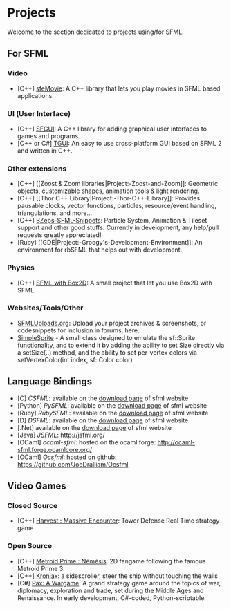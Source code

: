# Projects

Welcome to the section dedicated to projects using/for SFML.

## For SFML

### Video
* [C++] [sfeMovie](http://lucas.soltic.etu.p.luminy.univmed.fr/sfeMovie/): A C++ library that lets you play movies in SFML based applications.

### UI (User Interface)
* [C++] [SFGUI](http://sfgui.sfml-dev.de/): A C++ library for adding graphical user interfaces to games and programs.
* [C++ or C#] [TGUI](http://tgui.eu/): An easy to use cross-platform GUI based on SFML 2 and written in C++.

### Other extensions
* [C++] [[Zoost & Zoom libraries|Project:-Zoost-and-Zoom]]: Geometric objects, customizable shapes, animation tools & light rendering.
* [C++] [[Thor C++ Library|Project:-Thor-C++-Library]]: Provides pausable clocks, vector functions, particles, resource/event handling, triangulations, and more...
* [C++] [BZeps-SFML-Snippets](https://github.com/BarrensZeppelin/BZeps-SFML-Snippets): Particle System, Animation & Tileset support and other good stuffs. Currently in development, any help/pull requests greatly appreciated!
* [Ruby] [[GDE|Project:-Groogy's-Development-Environment]]: An environment for rbSFML that helps out with development.

### Physics
* [C++] [SFML with Box2D](https://github.com/Krozark/Ekiis): A small project that let you use Box2D with SFML.

### Websites/Tools/Other

* [SFMLUploads.org](http://www.sfmluploads.org): Upload your project archives & screenshots, or codesnippets for inclusion in forums, here.
* [SimpleSprite](http://en.sfml-dev.org/forums/index.php?topic=10491.0) - A small class designed to emulate the sf::Sprite functionality, and to extend it by adding the ability to set Size directly via a setSize(..) method, and the ability to set per-vertex colors via setVertexColor(int index, sf::Color color)

## Language Bindings

* [C] *CSFML*: available on the [download page](http://www.sfml-dev.org/download.php) of sfml website
* [Python] *PySFML*: available on the [download page](http://www.sfml-dev.org/download.php) of sfml website
* [Ruby] *RubySFML*: available on the [download page](http://www.sfml-dev.org/download.php) of sfml website
* [D] *DSFML*: available on the [download page](http://www.sfml-dev.org/download.php) of sfml website
* [.Net] available on the [download page](http://www.sfml-dev.org/download.php) of sfml website
* [Java] *JSFML*: http://jsfml.org/
* [OCaml] *ocaml-sfml*: hosted on the ocaml forge: http://ocaml-sfml.forge.ocamlcore.org/
* [OCaml] *Ocsfml*: hosted on github: https://github.com/JoeDralliam/Ocsfml

## Video Games
### Closed Source
* [C++] [Harvest : Massive Encounter](http://www.oxeyegames.com/harvest/): Tower Defense Real Time strategy game

### Open Source
* [C++] [Metroid Prime : Némésis](http://metroidprime4.xooit.fr/index.php): 2D fangame following the famous Metroid Prime 3.
* [C++] [Kroniax](https://github.com/AlexAUT/Kroniax): a sidescroller, steer the ship without touching the walls
* [C#] [Pax: A Wargame](http://paxgame.sourceforge.net): A grand strategy game around the topics of war, diplomacy, exploration and trade, set during the Middle Ages and Renaissance. In early development, C#-coded, Python-scriptable.